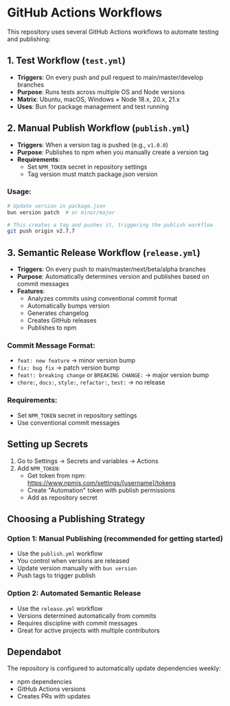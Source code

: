 # GitHub Actions Workflows

This repository uses several GitHub Actions workflows to automate testing and publishing:

## 1. Test Workflow (`test.yml`)

- **Triggers**: On every push and pull request to main/master/develop branches
- **Purpose**: Runs tests across multiple OS and Node versions
- **Matrix**: Ubuntu, macOS, Windows × Node 18.x, 20.x, 21.x
- **Uses**: Bun for package management and test running

## 2. Manual Publish Workflow (`publish.yml`)

- **Triggers**: When a version tag is pushed (e.g., `v1.0.0`)
- **Purpose**: Publishes to npm when you manually create a version tag
- **Requirements**: 
  - Set `NPM_TOKEN` secret in repository settings
  - Tag version must match package.json version

### Usage:
```bash
# Update version in package.json
bun version patch  # or minor/major

# This creates a tag and pushes it, triggering the publish workflow
git push origin v2.7.7
```

## 3. Semantic Release Workflow (`release.yml`)

- **Triggers**: On every push to main/master/next/beta/alpha branches
- **Purpose**: Automatically determines version and publishes based on commit messages
- **Features**:
  - Analyzes commits using conventional commit format
  - Automatically bumps version
  - Generates changelog
  - Creates GitHub releases
  - Publishes to npm

### Commit Message Format:
- `feat: new feature` → minor version bump
- `fix: bug fix` → patch version bump
- `feat!: breaking change` or `BREAKING CHANGE:` → major version bump
- `chore:`, `docs:`, `style:`, `refactor:`, `test:` → no release

### Requirements:
- Set `NPM_TOKEN` secret in repository settings
- Use conventional commit messages

## Setting up Secrets

1. Go to Settings → Secrets and variables → Actions
2. Add `NPM_TOKEN`:
   - Get token from npm: https://www.npmjs.com/settings/[username]/tokens
   - Create "Automation" token with publish permissions
   - Add as repository secret

## Choosing a Publishing Strategy

### Option 1: Manual Publishing (recommended for getting started)
- Use the `publish.yml` workflow
- You control when versions are released
- Update version manually with `bun version`
- Push tags to trigger publish

### Option 2: Automated Semantic Release
- Use the `release.yml` workflow
- Versions determined automatically from commits
- Requires discipline with commit messages
- Great for active projects with multiple contributors

## Dependabot

The repository is configured to automatically update dependencies weekly:
- npm dependencies
- GitHub Actions versions
- Creates PRs with updates